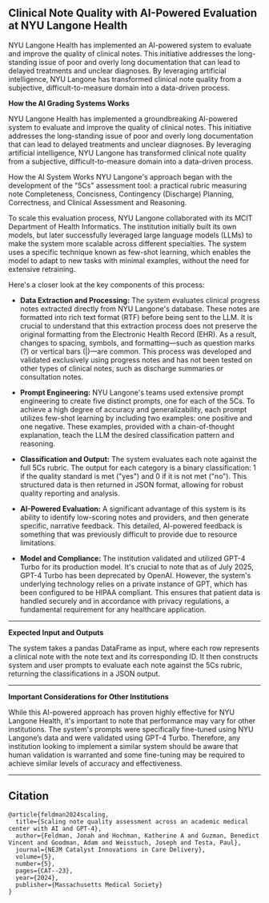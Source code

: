 ## Clinical Note Quality with AI-Powered Evaluation at NYU Langone Health
NYU Langone Health has implemented an AI-powered system to evaluate and improve the quality of clinical notes. This initiative addresses the long-standing issue of poor and overly long documentation that can lead to delayed treatments and unclear diagnoses. By leveraging artificial intelligence, NYU Langone has transformed clinical note quality from a subjective, difficult-to-measure domain into a data-driven process.


**How the AI Grading Systems Works**

NYU Langone Health has implemented a groundbreaking AI-powered system to evaluate and improve the quality of clinical notes. This initiative addresses the long-standing issue of poor and overly long documentation that can lead to delayed treatments and unclear diagnoses. By leveraging artificial intelligence, NYU Langone has transformed clinical note quality from a subjective, difficult-to-measure domain into a data-driven process.

How the AI System Works
NYU Langone's approach began with the development of the "5Cs" assessment tool: a practical rubric measuring note Completeness, Concisness, Contingency (Discharge) Planning, Correctness, and Clinical Assessment and Reasoning.

To scale this evaluation process, NYU Langone collaborated with its MCIT Department of Health Informatics. The institution initially built its own models, but later successfully leveraged large language models (LLMs) to make the system more scalable across different specialties. The system uses a specific technique known as few-shot learning, which enables the model to adapt to new tasks with minimal examples, without the need for extensive retraining.

Here's a closer look at the key components of this process:

- **Data Extraction and Processing:** The system evaluates clinical progress notes extracted directly from NYU Langone's database. These notes are formatted into rich text format (RTF) before being sent to the LLM. It is crucial to understand that this extraction process does not preserve the original formatting from the Electronic Health Record (EHR). As a result, changes to spacing, symbols, and formatting—such as question marks (?) or vertical bars (|)—are common. This process was developed and validated exclusively using progress notes and has not been tested on other types of clinical notes, such as discharge summaries or consultation notes.

- **Prompt Engineering:** NYU Langone's teams used extensive prompt engineering to create five distinct prompts, one for each of the 5Cs. To achieve a high degree of accuracy and generalizability, each prompt utilizes few-shot learning by including two examples: one positive and one negative. These examples, provided with a chain-of-thought explanation, teach the LLM the desired classification pattern and reasoning.

- **Classification and Output:** The system evaluates each note against the full 5Cs rubric. The output for each category is a binary classification: 1 if the quality standard is met ("yes") and 0 if it is not met ("no"). This structured data is then returned in JSON format, allowing for robust quality reporting and analysis.

- **AI-Powered Evaluation:** A significant advantage of this system is its ability to identify low-scoring notes and providers, and then generate specific, narrative feedback. This detailed, AI-powered feedback is something that was previously difficult to provide due to resource limitations.

- **Model and Compliance:** The institution validated and utilized GPT-4 Turbo for its production model. It's crucial to note that as of July 2025, GPT-4 Turbo has been deprecated by OpenAI. However, the system's underlying technology relies on a private instance of GPT, which has been configured to be HIPAA compliant. This ensures that patient data is handled securely and in accordance with privacy regulations, a fundamental requirement for any healthcare application.

---

**Expected Input and Outputs**

The system takes a pandas DataFrame as input, where each row represents a clinical note with the note text and its corresponding ID. It then constructs system and user prompts to evaluate each note against the 5Cs rubric, returning the classifications in a JSON output.

---

**Important Considerations for Other Institutions**

While this AI-powered approach has proven highly effective for NYU Langone Health, it's important to note that performance may vary for other institutions. The system's prompts were specifically fine-tuned using NYU Langone’s data and were validated using GPT-4 Turbo. Therefore, any institution looking to implement a similar system should be aware that human validation is warranted and some fine-tuning may be required to achieve similar levels of accuracy and effectiveness.

---

## Citation
```
@article{feldman2024scaling,
  title={Scaling note quality assessment across an academic medical center with AI and GPT-4},
  author={Feldman, Jonah and Hochman, Katherine A and Guzman, Benedict Vincent and Goodman, Adam and Weisstuch, Joseph and Testa, Paul},
  journal={NEJM Catalyst Innovations in Care Delivery},
  volume={5},
  number={5},
  pages={CAT--23},
  year={2024},
  publisher={Massachusetts Medical Society}
}
```
